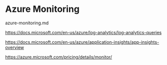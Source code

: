 # Azure Monitoring

azure-monitoring.md 

https://docs.microsoft.com/en-us/azure/log-analytics/log-analytics-queries

https://docs.microsoft.com/en-us/azure/application-insights/app-insights-overview

https://azure.microsoft.com/pricing/details/monitor/
